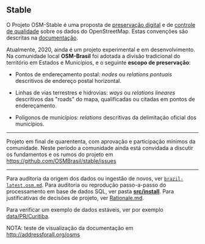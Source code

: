 ## Stable

O Projeto OSM-Stable é uma proposta de [preservação digital](https://en.wikipedia.org/wiki/Digital_preservation) e de [controle de qualidade](https://en.wikipedia.org/wiki/Data_quality) sobre os dados do OpenStreetMap. Estas convenções são descritas na [documentação](http://OSMS.addressforall.org).

Atualmente, 2020, ainda é um projeto experimental e em desenvolvimento. Na comunidade local **OSM-Brasil** foi adotada a divisão tradicional do território em Estados e Municípios, e o seguinte **escopo de preservação**:

* Pontos de endereçamento postal: *nodes* ou *relations pontuais* descritivos de endereço postal horizontal.

* Linhas de vias terrestres e hidrovias: *ways* ou *relations lineares* descritivos das "roads" do mapa, qualificadas ou citadas em pontos de endereçamento.

* Polígonos de municípios: *relations* descritivas da delimitação oficial dos municípios.

----

Projeto em final de quarententa, com aprovação e participação mínimos da comunidade. 
Neste período a comunidade ainda está convidada a discutir os fundamentos e os rumos do projeto em https://github.com/OSMBrasil/stable/issues 

------

Para auditoria da origem dos dados ou ingestão de novos, ver [`brazil-latest.osm.md`](brazil-latest.osm.md#dump-opensstreetmap-do-brasil).
Para auditoria ou reprodução passo-a-passo do processamento em base de dados SQL,
ver pasta [**src/install**](src/install/README.md#software-de-gestão-do-repositório-stable-br).
Para justificativas de decisões de projeto, ver [Rationale.md](docs/Rationale.md).

Para verificar um exemplo de dados estáveis, ver por exemplo [data/PR/Curitiba](data/PR/Curitiba).

NOTA: teste de visualização da documentação em http://addressforall.org/osms


